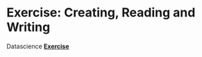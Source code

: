 Exercise: Creating, Reading and Writing
===================

Datascience
**[Exercise](https://www.kaggle.com/code/bendevoficial/exercise-creating-reading-and-writing)**
